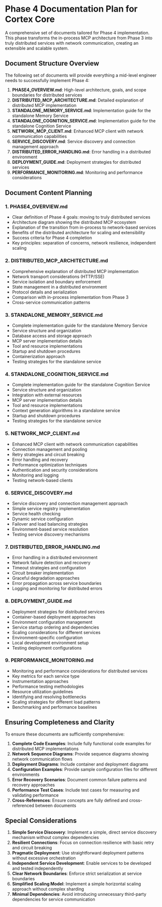 # Phase 4 Documentation Plan for Cortex Core

A comprehensive set of documents tailored for Phase 4 implementation. This phase transforms the in-process MCP architecture from Phase 3 into truly distributed services with network communication, creating an extensible and scalable system.

## Document Structure Overview

The following set of documents will provide everything a mid-level engineer needs to successfully implement Phase 4:

1. **PHASE4_OVERVIEW.md**: High-level architecture, goals, and scope boundaries for distributed services
2. **DISTRIBUTED_MCP_ARCHITECTURE.md**: Detailed explanation of distributed MCP implementation
3. **STANDALONE_MEMORY_SERVICE.md**: Implementation guide for the standalone Memory Service
4. **STANDALONE_COGNITION_SERVICE.md**: Implementation guide for the standalone Cognition Service
5. **NETWORK_MCP_CLIENT.md**: Enhanced MCP client with network communication capabilities
6. **SERVICE_DISCOVERY.md**: Service discovery and connection management approach
7. **DISTRIBUTED_ERROR_HANDLING.md**: Error handling in a distributed environment
8. **DEPLOYMENT_GUIDE.md**: Deployment strategies for distributed services
9. **PERFORMANCE_MONITORING.md**: Monitoring and performance considerations

## Document Content Planning

### 1. PHASE4_OVERVIEW.md

- Clear definition of Phase 4 goals: moving to truly distributed services
- Architecture diagram showing the distributed MCP ecosystem
- Explanation of the transition from in-process to network-based services
- Benefits of the distributed architecture for scaling and extensibility
- Success criteria for Phase 4 completion
- Key principles: separation of concerns, network resilience, independent scaling

### 2. DISTRIBUTED_MCP_ARCHITECTURE.md

- Comprehensive explanation of distributed MCP implementation
- Network transport considerations (HTTP/SSE)
- Service isolation and boundary enforcement
- State management in a distributed environment
- Protocol details and serialization
- Comparison with in-process implementation from Phase 3
- Cross-service communication patterns

### 3. STANDALONE_MEMORY_SERVICE.md

- Complete implementation guide for the standalone Memory Service
- Service structure and organization
- Database access and storage approach
- MCP server implementation details
- Tool and resource implementations
- Startup and shutdown procedures
- Containerization approach
- Testing strategies for the standalone service

### 4. STANDALONE_COGNITION_SERVICE.md

- Complete implementation guide for the standalone Cognition Service
- Service structure and organization
- Integration with external resources
- MCP server implementation details
- Tool and resource implementations
- Context generation algorithms in a standalone service
- Startup and shutdown procedures
- Testing strategies for the standalone service

### 5. NETWORK_MCP_CLIENT.md

- Enhanced MCP client with network communication capabilities
- Connection management and pooling
- Retry strategies and circuit breaking
- Error handling and recovery
- Performance optimization techniques
- Authentication and security considerations
- Monitoring and logging
- Testing network-based clients

### 6. SERVICE_DISCOVERY.md

- Service discovery and connection management approach
- Simple service registry implementation
- Service health checking
- Dynamic service configuration
- Failover and load balancing strategies
- Environment-based service resolution
- Testing service discovery mechanisms

### 7. DISTRIBUTED_ERROR_HANDLING.md

- Error handling in a distributed environment
- Network failure detection and recovery
- Timeout strategies and configuration
- Circuit breaker implementation
- Graceful degradation approaches
- Error propagation across service boundaries
- Logging and monitoring for distributed errors

### 8. DEPLOYMENT_GUIDE.md

- Deployment strategies for distributed services
- Container-based deployment approaches
- Environment configuration management
- Service startup ordering and dependencies
- Scaling considerations for different services
- Environment-specific configuration
- Local development environment setup
- Testing deployment configurations

### 9. PERFORMANCE_MONITORING.md

- Monitoring and performance considerations for distributed services
- Key metrics for each service type
- Instrumentation approaches
- Performance testing methodologies
- Resource utilization guidelines
- Identifying and resolving bottlenecks
- Scaling strategies for different load patterns
- Benchmarking and performance baselines

## Ensuring Completeness and Clarity

To ensure these documents are sufficiently comprehensive:

1. **Complete Code Examples**: Include fully functional code examples for distributed MCP implementations
2. **Network Sequence Diagrams**: Provide sequence diagrams showing network communication flows
3. **Deployment Diagrams**: Include container and deployment diagrams
4. **Configuration Examples**: Provide sample configuration files for different environments
5. **Error Recovery Scenarios**: Document common failure patterns and recovery approaches
6. **Performance Test Cases**: Include test cases for measuring and validating performance
7. **Cross-References**: Ensure concepts are fully defined and cross-referenced between documents

## Special Considerations

1. **Simple Service Discovery**: Implement a simple, direct service discovery mechanism without complex dependencies
2. **Resilient Connections**: Focus on connection resilience with basic retry and circuit breaking
3. **Pragmatic Deployment**: Use straightforward deployment patterns without excessive orchestration
4. **Independent Service Development**: Enable services to be developed and tested independently
5. **Clear Network Boundaries**: Enforce strict serialization at service boundaries
6. **Simplified Scaling Model**: Implement a simple horizontal scaling approach without complex sharding
7. **Minimal Dependencies**: Avoid introducing unnecessary third-party dependencies for service communication
